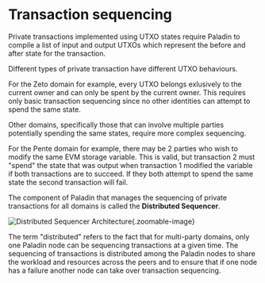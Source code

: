 # Transaction sequencing

Private transactions implemented using UTXO states require Paladin to compile a list of input and output UTXOs which represent the before and after state for the transaction.

Different types of private transaction have different UTXO behaviours.

For the Zeto domain for example, every UTXO belongs exlusively to the current owner and can only be spent by the current owner. This requires only basic transaction sequencing since no other identities can attempt to spend the same state.

Other domains, specifically those that can involve multiple parties potentially spending the same states, require more complex sequencing.

For the Pente domain for example, there may be 2 parties who wish to modify the same EVM storage variable. This is valid, but transaction 2 must "spend" the state that was output when transaction 1 modified the variable if both transactions are to succeed. If they both attempt to spend the same state the second transaction will fail.

The component of Paladin that manages the sequencing of private transactions for all domains is called the **Distributed Sequencer**.

![Distributed Sequencer Architecture](../sequencer.png){.zoomable-image}

The term "distributed" refers to the fact that for multi-party domains, only one Paladin node can be sequencing transactions at a given time. The sequencing of transactions is distributed among the Paladin nodes to share the workload and resources across the peers and to ensure that if one node has a failure another node can take over transaction sequencing.
